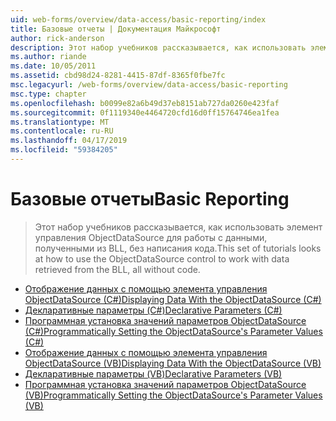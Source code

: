 ```yaml
---
uid: web-forms/overview/data-access/basic-reporting/index
title: Базовые отчеты | Документация Майкрософт
author: rick-anderson
description: Этот набор учебников рассказывается, как использовать элемент управления ObjectDataSource для работы с данными, полученными из BLL, без написания кода.
ms.author: riande
ms.date: 10/05/2011
ms.assetid: cbd98d24-8281-4415-87df-8365f0fbe7fc
msc.legacyurl: /web-forms/overview/data-access/basic-reporting
msc.type: chapter
ms.openlocfilehash: b0099e82a6b49d37eb8151ab727da0260e423faf
ms.sourcegitcommit: 0f1119340e4464720cfd16d0ff15764746ea1fea
ms.translationtype: MT
ms.contentlocale: ru-RU
ms.lasthandoff: 04/17/2019
ms.locfileid: "59384205"
---
```

# <a name="basic-reporting"></a><span data-ttu-id="e233a-103">Базовые отчеты</span><span class="sxs-lookup"><span data-stu-id="e233a-103">Basic Reporting</span></span>

> <span data-ttu-id="e233a-104">Этот набор учебников рассказывается, как использовать элемент управления ObjectDataSource для работы с данными, полученными из BLL, без написания кода.</span><span class="sxs-lookup"><span data-stu-id="e233a-104">This set of tutorials looks at how to use the ObjectDataSource control to work with data retrieved from the BLL, all without code.</span></span>


- [<span data-ttu-id="e233a-105">Отображение данных с помощью элемента управления ObjectDataSource (C#)</span><span class="sxs-lookup"><span data-stu-id="e233a-105">Displaying Data With the ObjectDataSource (C#)</span></span>](displaying-data-with-the-objectdatasource-cs.md)
- [<span data-ttu-id="e233a-106">Декларативные параметры (C#)</span><span class="sxs-lookup"><span data-stu-id="e233a-106">Declarative Parameters (C#)</span></span>](declarative-parameters-cs.md)
- [<span data-ttu-id="e233a-107">Программная установка значений параметров ObjectDataSource (C#)</span><span class="sxs-lookup"><span data-stu-id="e233a-107">Programmatically Setting the ObjectDataSource's Parameter Values (C#)</span></span>](programmatically-setting-the-objectdatasource-s-parameter-values-cs.md)
- [<span data-ttu-id="e233a-108">Отображение данных с помощью элемента управления ObjectDataSource (VB)</span><span class="sxs-lookup"><span data-stu-id="e233a-108">Displaying Data With the ObjectDataSource (VB)</span></span>](displaying-data-with-the-objectdatasource-vb.md)
- [<span data-ttu-id="e233a-109">Декларативные параметры (VB)</span><span class="sxs-lookup"><span data-stu-id="e233a-109">Declarative Parameters (VB)</span></span>](declarative-parameters-vb.md)
- [<span data-ttu-id="e233a-110">Программная установка значений параметров ObjectDataSource (VB)</span><span class="sxs-lookup"><span data-stu-id="e233a-110">Programmatically Setting the ObjectDataSource's Parameter Values (VB)</span></span>](programmatically-setting-the-objectdatasource-s-parameter-values-vb.md)
